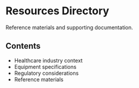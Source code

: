# Resources Directory

Reference materials and supporting documentation.

## Contents
- Healthcare industry context
- Equipment specifications
- Regulatory considerations
- Reference materials

